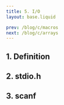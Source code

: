 ```yaml
---
title: 5. I/O
layout: base.liquid

prev: /blog/c/macros
next: /blog/c/arrays
---
```


## 1. Definition

## 2. stdio.h

## 3. scanf
